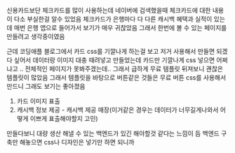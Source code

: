 신용카드보단 체크카드를 많이 사용하는데 
네이버에 검색했을때 체크카드에 대한 내용이 다소 부실한걸 알수 있었음
체크카드가 은행마다 다 다른 캐시백 혜택과 실적이 있는데 매번 은행 앱으로 들어가서 보기가 매우 귀찮았음
그래서 한번에 볼 수 있는 페이지를 만들려고 생각중이였음

근데 코딩애플 블로그에서 카드 css를 기깔나게 하는걸 보고 저거 사용해서 만들면 되겠다 싶어서
데이터랑 이미지 대충 때려넣고 만들었는데 카드만 기깔나게 css 넣으면 어쩌냐고 .. 전체적인 페이지가 못봐주겠는데..
그래서 급하게 무료 템플릿 뒤져보니 괜찮은 템플릿이 많았음 
그래서 템플릿을 바탕으로 버튼같은 것들은 무료 버튼 css를 사용해서 만드니 그래도 보기는 좋아졌음

1. 카드 이미지 표출 
2. 캐시백 정보 제공 - 캐시백 제공 매장(이거같은 경우는 데이터가 너무길게나와서 어떻게 이쁘게 표출해야할지 고민)


만들다보니 대량 생산 해낼 수 있는 백엔드가 있긴 해야할것 같다는 느낌이 듬
백엔드 구축만 해놓으면 css나 디자인은 넣기만 하면 되니까 
